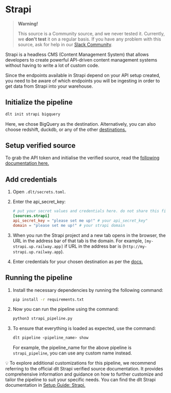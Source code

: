 # Strapi

> **Warning!**
>
> This source is a Community source, and we never tested it. Currently, we **don't test** it on a regular basis.
> If you have any problem with this source, ask for help in our [Slack Community](https://dlthub.com/community).


Strapi is a headless CMS (Content Management System) that allows developers to create powerful API-driven content management systems without having to write a lot of custom code.

Since the endpoints available in Strapi depend on your API setup created, you need to be aware of which endpoints you will be ingesting in order to get data from Strapi into your warehouse.

## Initialize the pipeline
```bash
dlt init strapi bigquery
```

Here, we chose BigQuery as the destination. Alternatively, you can also choose redshift, duckdb, or any of the other [destinations.](https://dlthub.com/docs/dlt-ecosystem/destinations/)

## Setup verified source

To grab the API token and initialise the verified source, read the [following documentation here.](https://dlthub.com/docs/dlt-ecosystem/verified-sources/strapi)

## Add credentials
1. Open `.dlt/secrets.toml`.
2. Enter the api_secret_key:
    ```toml
    # put your secret values and credentials here. do not share this file and do not upload it to github.
    [sources.strapi]
    api_secret_key = "please set me up!" # your api_secret_key"
    domain = "please set me up!" # your strapi domain
    ```

3. When you run the Strapi project and a new tab opens in the browser, the URL in the address bar of that tab is the domain. For example, `[my-strapi.up.railway.app]` if URL in the address bar is (`http://my-strapi.up.railway.app`).
4. Enter credentials for your chosen destination as per the [docs.](https://dlthub.com/docs/dlt-ecosystem/destinations/)

## Running the pipeline

1. Install the necessary dependencies by running the following command:
    ```bash
    pip install -r requirements.txt
    ```

2. Now you can run the pipeline using the command:
    ```bash
    python3 strapi_pipeline.py
    ```

3. To ensure that everything is loaded as expected, use the command:
    ```bash
    dlt pipeline <pipeline_name> show
    ```

    For example, the pipeline_name for the above pipeline is `strapi_pipeline`, you can use any custom name instead.



💡 To explore additional customizations for this pipeline, we recommend referring to the official dlt Strapi verified source documentation. It provides comprehensive information and guidance on how to further customize and tailor the pipeline to suit your specific needs. You can find the dlt Strapi documentation in [Setup Guide: Strapi.](https://dlthub.com/docs/dlt-ecosystem/verified-sources/strapi)
